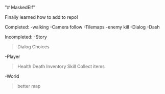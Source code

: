 "# MaskedElf" 

Finally learned how to add to repo!

Completed:
-walking
-Camera follow
-Tilemaps
-enemy kill
-Dialog
-Dash

Incompleted:
-Story
   >Dialog Choices

-Player
   >Health
   >Death
   >Inventory
   >Skill
   >Collect items

-World
   >better map
   >